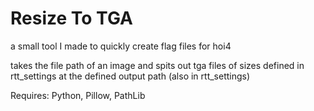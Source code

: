 # Resize To TGA
a small tool I made to quickly create flag files for hoi4

takes the file path of an image and spits out tga files of sizes defined in rtt_settings at the defined output path (also in rtt_settings)

Requires: Python, Pillow, PathLib
